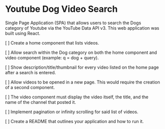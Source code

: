 # Youtube Dog Video Search

Single Page Application (SPA) that allows users to search the Dogs category of Youtube via the YouTube Data API v3. This web application was built using React.

[ ] Create a home component that lists videos.

[ ] Allow search within the Dog category on both the home component and video component (example: q = dog + query).

[ ] Show description/title/thumbnail for every video listed on the home page after a search is entered.

[ ] Allow videos to be opened in a new page. This would require the creation of a second component.

[ ] The video component must display the video itself, the title, and the name of the channel that posted it.

[ ] Implement pagination or infinity scrolling for said list of videos.

[ ] Create a README that outlines your application and how to run it.
